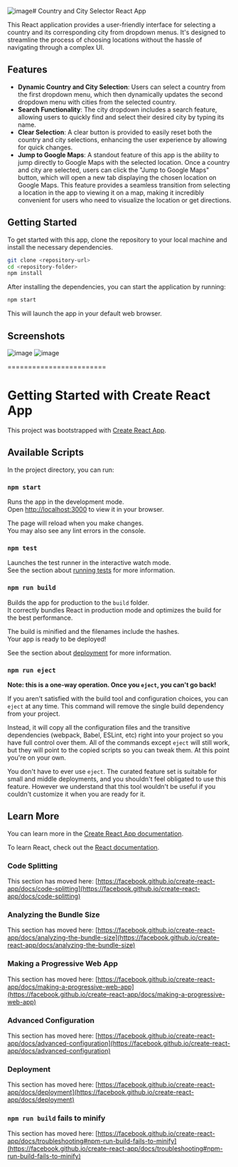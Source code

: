 ![image](https://github.com/user-attachments/assets/64de4e6b-d75b-4862-9064-0efa6e2802e1)# Country and City Selector React App

This React application provides a user-friendly interface for selecting a country and its corresponding city from dropdown menus. It's designed to streamline the process of choosing locations without the hassle of navigating through a complex UI.

## Features

- **Dynamic Country and City Selection**: Users can select a country from the first dropdown menu, which then dynamically updates the second dropdown menu with cities from the selected country.
- **Search Functionality**: The city dropdown includes a search feature, allowing users to quickly find and select their desired city by typing its name.
- **Clear Selection**: A clear button is provided to easily reset both the country and city selections, enhancing the user experience by allowing for quick changes.
- **Jump to Google Maps**: A standout feature of this app is the ability to jump directly to Google Maps with the selected location. Once a country and city are selected, users can click the "Jump to Google Maps" button, which will open a new tab displaying the chosen location on Google Maps. This feature provides a seamless transition from selecting a location in the app to viewing it on a map, making it incredibly convenient for users who need to visualize the location or get directions.

## Getting Started

To get started with this app, clone the repository to your local machine and install the necessary dependencies.

```bash
git clone <repository-url>
cd <repository-folder>
npm install
```

After installing the dependencies, you can start the application by running:

```bash
npm start
```

This will launch the app in your default web browser.

## Screenshots

![image](https://github.com/user-attachments/assets/e070b053-0056-436b-8b56-2ecdf52d679e)
![image](https://github.com/user-attachments/assets/7fd5325d-b953-4702-9759-ad44a9067da9)



========================


# Getting Started with Create React App

This project was bootstrapped with [Create React App](https://github.com/facebook/create-react-app).

## Available Scripts

In the project directory, you can run:

### `npm start`

Runs the app in the development mode.\
Open [http://localhost:3000](http://localhost:3000) to view it in your browser.

The page will reload when you make changes.\
You may also see any lint errors in the console.

### `npm test`

Launches the test runner in the interactive watch mode.\
See the section about [running tests](https://facebook.github.io/create-react-app/docs/running-tests) for more information.

### `npm run build`

Builds the app for production to the `build` folder.\
It correctly bundles React in production mode and optimizes the build for the best performance.

The build is minified and the filenames include the hashes.\
Your app is ready to be deployed!

See the section about [deployment](https://facebook.github.io/create-react-app/docs/deployment) for more information.

### `npm run eject`

**Note: this is a one-way operation. Once you `eject`, you can't go back!**

If you aren't satisfied with the build tool and configuration choices, you can `eject` at any time. This command will remove the single build dependency from your project.

Instead, it will copy all the configuration files and the transitive dependencies (webpack, Babel, ESLint, etc) right into your project so you have full control over them. All of the commands except `eject` will still work, but they will point to the copied scripts so you can tweak them. At this point you're on your own.

You don't have to ever use `eject`. The curated feature set is suitable for small and middle deployments, and you shouldn't feel obligated to use this feature. However we understand that this tool wouldn't be useful if you couldn't customize it when you are ready for it.

## Learn More

You can learn more in the [Create React App documentation](https://facebook.github.io/create-react-app/docs/getting-started).

To learn React, check out the [React documentation](https://reactjs.org/).

### Code Splitting

This section has moved here: [https://facebook.github.io/create-react-app/docs/code-splitting](https://facebook.github.io/create-react-app/docs/code-splitting)

### Analyzing the Bundle Size

This section has moved here: [https://facebook.github.io/create-react-app/docs/analyzing-the-bundle-size](https://facebook.github.io/create-react-app/docs/analyzing-the-bundle-size)

### Making a Progressive Web App

This section has moved here: [https://facebook.github.io/create-react-app/docs/making-a-progressive-web-app](https://facebook.github.io/create-react-app/docs/making-a-progressive-web-app)

### Advanced Configuration

This section has moved here: [https://facebook.github.io/create-react-app/docs/advanced-configuration](https://facebook.github.io/create-react-app/docs/advanced-configuration)

### Deployment

This section has moved here: [https://facebook.github.io/create-react-app/docs/deployment](https://facebook.github.io/create-react-app/docs/deployment)

### `npm run build` fails to minify

This section has moved here: [https://facebook.github.io/create-react-app/docs/troubleshooting#npm-run-build-fails-to-minify](https://facebook.github.io/create-react-app/docs/troubleshooting#npm-run-build-fails-to-minify)
